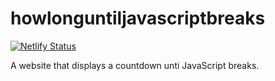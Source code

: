 # howlonguntiljavascriptbreaks

[![Netlify Status](https://api.netlify.com/api/v1/badges/cbd7d32c-02b8-4ef9-8dbe-d61a68525552/deploy-status)](https://app.netlify.com/sites/unruffled-aryabhata-b9574b/deploys)

A website that displays a countdown unti JavaScript breaks.
